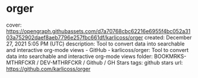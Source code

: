 # orger

cover: https://opengraph.githubassets.com/d7a70768cbc62216e6955f4bc052a3103a752902daef8aeb7796e257fbc661df/karlicoss/orger
created: December 27, 2021 5:05 PM (UTC)
description: Tool to convert data into searchable and interactive org-mode views - GitHub - karlicoss/orger: Tool to convert data into searchable and interactive org-mode views
folder: BOOKMRKS-MTHRFCKR / DEV-MTHRFCKR / Github / GH Stars
tags: github stars
url: https://github.com/karlicoss/orger